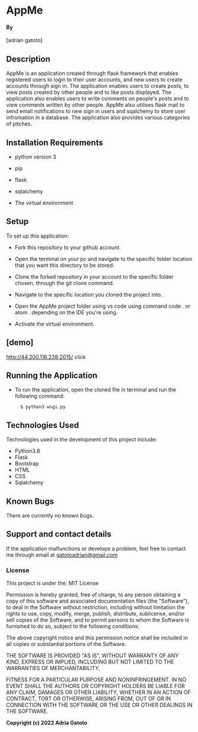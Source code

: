 # AppMe


#### By

[adrian gatoto]


## Description

AppMe is an application created through flask framework that enables registered users to login to their user accounts, and new users to create accounts through sign in.
The application enables users to create posts, to view posts created by other people and to like posts displayed. The application also enables users to write comments on 
people's posts and to view comments written by other people. AppMe also utilises flask mail to send email notifications to new sign in users and sqalchemy to store user infromation
in a database. The application also provides various categories of pitches.



## Installation Requirements

* python version 3 

* pip

* flask

* sqlalchemy

* The virtual environment

## Setup

  To set up this application:

* Fork this repository to your github account.

* Open the terminal on your pc and navigate to the specific folder location that you want this directory to be stored.

* Clone the forked repository in your account to the specific folder chosen, through the git clone command.

* Navigate to the specific location you cloned the project into.

* Open the AppMe project folder using vs code using command code . or atom . depending on the IDE you're using.

* Activate the virtual environment.



## [demo]

http://44.200.116.238:2015/ click 

 
## Running the Application



* To run the application, open the cloned file in terminal and run the following command:


        $ python3 wsgi.py


## Technologies Used

Technologies used in the development of this project include:

* Python3.8
* Flask
* Bootstrap
* HTML
* CSS
* Sqlalchemy

## Known Bugs

There are currently no known bugs.

## Support and contact details


If the application malfunctions or develops a problem, feel free to contact me through email at gatotoadrian@gmail.com

### License




This project is under the:
MIT License

Permission is hereby granted, free of charge, to any person obtaining a copy
of this software and associated documentation files (the "Software"), to deal
in the Software without restriction, including without limitation the rights
to use, copy, modify, merge, publish, distribute, sublicense, and/or sell
copies of the Software, and to permit persons to whom the Software is
furnished to do so, subject to the following conditions:

The above copyright notice and this permission notice shall be included in all
copies or substantial portions of the Software.


THE SOFTWARE IS PROVIDED "AS IS", WITHOUT WARRANTY OF ANY KIND, EXPRESS OR
IMPLIED, INCLUDING BUT NOT LIMITED TO THE WARRANTIES OF MERCHANTABILITY,

FITNESS FOR A PARTICULAR PURPOSE AND NONINFRINGEMENT. IN NO EVENT SHALL THE
AUTHORS OR COPYRIGHT HOLDERS BE LIABLE FOR ANY CLAIM, DAMAGES OR OTHER
LIABILITY, WHETHER IN AN ACTION OF CONTRACT, TORT OR OTHERWISE, ARISING FROM,
OUT OF OR IN CONNECTION WITH THE SOFTWARE OR THE USE OR OTHER DEALINGS IN THE
SOFTWARE.




**Copyright (c) 2022 Adria Gatoto**
